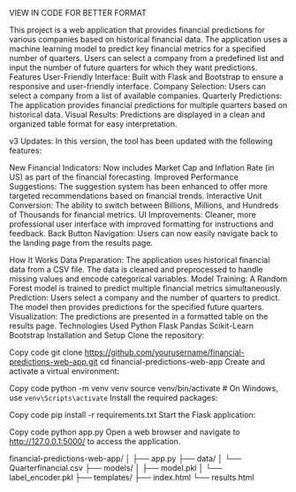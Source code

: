 VIEW IN CODE FOR BETTER FORMAT

This project is a web application that provides financial predictions for various companies based on historical financial data. The application uses a machine learning model to predict key financial metrics for a specified number of quarters. Users can select a company from a predefined list and input the number of future quarters for which they want predictions.
Features
User-Friendly Interface: Built with Flask and Bootstrap to ensure a responsive and user-friendly interface.
Company Selection: Users can select a company from a list of available companies.
Quarterly Predictions: The application provides financial predictions for multiple quarters based on historical data.
Visual Results: Predictions are displayed in a clean and organized table format for easy interpretation.

v3 Updates:
In this version, the tool has been updated with the following features:

New Financial Indicators: Now includes Market Cap and Inflation Rate (in US) as part of the financial forecasting.
Improved Performance Suggestions: The suggestion system has been enhanced to offer more targeted recommendations based on financial trends.
Interactive Unit Conversion: The ability to switch between Billions, Millions, and Hundreds of Thousands for financial metrics.
UI Improvements: Cleaner, more professional user interface with improved formatting for instructions and feedback.
Back Button Navigation: Users can now easily navigate back to the landing page from the results page.

How It Works
Data Preparation: The application uses historical financial data from a CSV file. The data is cleaned and preprocessed to handle missing values and encode categorical variables.
Model Training: A Random Forest model is trained to predict multiple financial metrics simultaneously.
Prediction: Users select a company and the number of quarters to predict. The model then provides predictions for the specified future quarters.
Visualization: The predictions are presented in a formatted table on the results page.
Technologies Used
Python
Flask
Pandas
Scikit-Learn
Bootstrap
Installation and Setup
Clone the repository:

Copy code
git clone https://github.com/yourusername/financial-predictions-web-app.git
cd financial-predictions-web-app
Create and activate a virtual environment:

Copy code
python -m venv venv
source venv/bin/activate  # On Windows, use `venv\Scripts\activate`
Install the required packages:

Copy code
pip install -r requirements.txt
Start the Flask application:

Copy code
python app.py
Open a web browser and navigate to http://127.0.0.1:5000/ to access the application.

financial-predictions-web-app/
│
├── app.py
├── data/
│   └── Quarterfinancial.csv
├── models/
│   ├── model.pkl
│   └── label_encoder.pkl
├── templates/
    ├── index.html
    └── results.html

